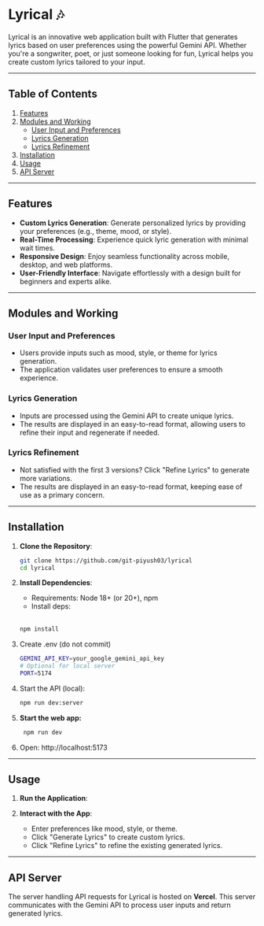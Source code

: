 # Lyrical 🎶  

Lyrical is an innovative web application built with Flutter that generates lyrics based on user preferences using the powerful Gemini API. Whether you're a songwriter, poet, or just someone looking for fun, Lyrical helps you create custom lyrics tailored to your input.

---

## Table of Contents

1. [Features](#features)
2. [Modules and Working](#modules-and-working)
    * [User Input and Preferences](#user-input-and-preferences)
    * [Lyrics Generation](#lyrics-generation)
    * [Lyrics Refinement](#lyrics-refinement)
3. [Installation](#installation)
4. [Usage](#usage)
5. [API Server](#api-server)

---

## Features  

- **Custom Lyrics Generation**: Generate personalized lyrics by providing your preferences (e.g., theme, mood, or style).  
- **Real-Time Processing**: Experience quick lyric generation with minimal wait times.  
- **Responsive Design**: Enjoy seamless functionality across mobile, desktop, and web platforms.  
- **User-Friendly Interface**: Navigate effortlessly with a design built for beginners and experts alike.  

---

## Modules and Working  

### User Input and Preferences  

- Users provide inputs such as mood, style, or theme for lyrics generation.  
- The application validates user preferences to ensure a smooth experience.  

### Lyrics Generation  

- Inputs are processed using the Gemini API to create unique lyrics.  
- The results are displayed in an easy-to-read format, allowing users to refine their input and regenerate if needed.  

### Lyrics Refinement  

- Not satisfied with the first 3 versions? Click "Refine Lyrics" to generate more variations.  
- The results are displayed in an easy-to-read format, keeping ease of use as a primary concern.  

---

## Installation  

1. **Clone the Repository**:  
    ```bash
    git clone https://github.com/git-piyush03/lyrical
    cd lyrical
    ```

2. **Install Dependencies**:
      - Requirements: Node 18+ (or 20+), npm
      - Install deps:
      <br>
      
   ```bash
   npm install
   ```
3.  Create .env (do not commit)
    ```bash
    GEMINI_API_KEY=your_google_gemini_api_key
    # Optional for local server
    PORT=5174
    ```
4.  Start the API (local):
    ```bash
    npm run dev:server
    ```
5.  **Start the web app:**
    ```bash
     npm run dev
    ```
6.  Open: http://localhost:5173
   
---

## Usage  

1. **Run the Application**:  

2. **Interact with the App**:  

    - Enter preferences like mood, style, or theme.  
    - Click "Generate Lyrics" to create custom lyrics.  
    - Click "Refine Lyrics" to refine the existing generated lyrics.  

---

## API Server  

The server handling API requests for Lyrical is hosted on **Vercel**. This server communicates with the Gemini API to process user inputs and return generated lyrics.  
